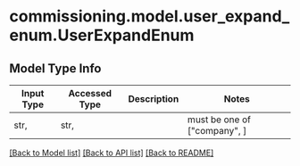 # commissioning.model.user_expand_enum.UserExpandEnum

## Model Type Info
Input Type | Accessed Type | Description | Notes
------------ | ------------- | ------------- | -------------
str,  | str,  |  | must be one of ["company", ] 

[[Back to Model list]](../../README.md#documentation-for-models) [[Back to API list]](../../README.md#documentation-for-api-endpoints) [[Back to README]](../../README.md)

